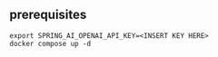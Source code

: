 

## prerequisites

```shell
export SPRING_AI_OPENAI_API_KEY=<INSERT KEY HERE>
docker compose up -d
```

